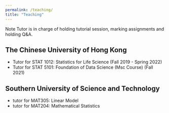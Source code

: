 ```yaml
---
permalink: /teaching/
title: "Teaching"
---
```


Note Tutor is in charge of holding tutorial session, marking assignments and holding Q\&A.

## The Chinese University of Hong Kong
- Tutor for STAT 1012: Statistics for Life Science (Fall 2019 - Spring 2022)
- Tutor for STAT 5101: Foundation of Data Science (Msc Course) (Fall 2021)

## Southern University of Science and Technology
- tutor for MAT305: Linear Model
- tutor for MAT204: Mathematical Statistics
